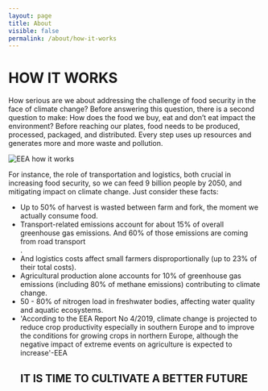 ```yaml
---
layout: page
title: About
visible: false
permalink: /about/how-it-works
---
```


<div class="how-it-works">
  <div class="centered-title">
    <h1>HOW IT WORKS</h1>
  </div>
</div>
<div class='header'>
  <p>How serious are we about addressing the challenge of food security in the face of climate change? Before answering this question, there is a second question to make: <span class="highlighted">How does the food we buy, eat and don’t eat impact the environment?</span> Before reaching our plates, food needs to be produced, processed, packaged, and distributed. Every step uses up resources and generates more and more waste and pollution. </p>

  <img src="/assets/about/EEA.png" alt="EEA how it works"> </img>
  <p>For instance, the role of transportation and logistics, both crucial in increasing food security, so we can feed 9 billion people by 2050, and mitigating impact on climate change. Just consider these facts:
  <ul>
    <li>Up to 50% of harvest is wasted between farm and fork, the moment we actually consume food.</li>
    <li>Transport-related emissions account for about 15% of overall greenhouse gas emissions. And 60% of those emissions are coming from road transport </li>.
    <li>And logistics costs affect small farmers disproportionally (up to 23% of their total costs).</li>
    <li>Agricultural production alone accounts for 10% of greenhouse gas emissions (including 80% of methane emissions) contributing to climate change. </li>
    <li>50 - 80% of nitrogen load in freshwater bodies, affecting water quality and aquatic ecosystems.</li>
    <li>'According to the EEA Report No 4/2019, climate change is projected to reduce crop productivity especially in southern Europe and to improve the conditions for growing crops in northern Europe, although the negative impact of extreme events on agriculture is expected to increase'-EEA</li>

  <div class="centered-title">
    <h2>IT IS TIME TO <span class="highlighted">CULTIVATE</SPAN> A BETTER FUTURE</h2>
